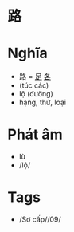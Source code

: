 # 路

# Nghĩa
* 路 = [足](足.md) [各](各.md)
* (túc các)
* lộ (đường)
* hạng, thứ, loại

# Phát âm
* lù
*  /lộ/

# Tags
* /Sơ cấp//09/

<script>window.HANZI_FIELD='路';</script>
